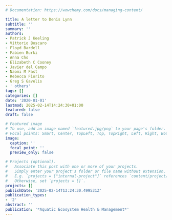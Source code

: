 ```yaml
---
# Documentation: https://wowchemy.com/docs/managing-content/

title: A letter to Denis Lynn
subtitle: ''
summary: ''
authors:
- Patrick J Keeling
- Vittorio Boscaro
- Floyd Bardell
- Fabien Burki
- Anna Cho
- Elizabeth C Cooney
- Javier del Campo
- Naomi M Fast
- Rebecca Fiorito
- Greg S Gavelis
- ' others'
tags: []
categories: []
date: '2020-01-01'
lastmod: 2025-02-14T14:24:30+01:00
featured: false
draft: false

# Featured image
# To use, add an image named `featured.jpg/png` to your page's folder.
# Focal points: Smart, Center, TopLeft, Top, TopRight, Left, Right, BottomLeft, Bottom, BottomRight.
image:
  caption: ''
  focal_point: ''
  preview_only: false

# Projects (optional).
#   Associate this post with one or more of your projects.
#   Simply enter your project's folder or file name without extension.
#   E.g. `projects = ["internal-project"]` references `content/project/deep-learning/index.md`.
#   Otherwise, set `projects = []`.
projects: []
publishDate: '2025-02-14T13:24:30.499531Z'
publication_types:
- '2'
abstract: ''
publication: '*Aquatic Ecosystem Health & Management*'
---
```


